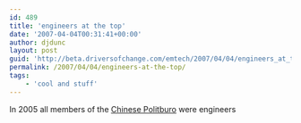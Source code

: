 ```yaml
---
id: 489
title: 'engineers at the top'
date: '2007-04-04T00:31:41+00:00'
author: djdunc
layout: post
guid: 'http://beta.driversofchange.com/emtech/2007/04/04/engineers_at_the_top/'
permalink: /2007/04/04/engineers-at-the-top/
tags:
    - 'cool and stuff'
---
```


In 2005 all members of the [Chinese Politburo](http://en.wikipedia.org/wiki/Politburo_Standing_Committee_of_the_Communist_Party_of_China) were engineers